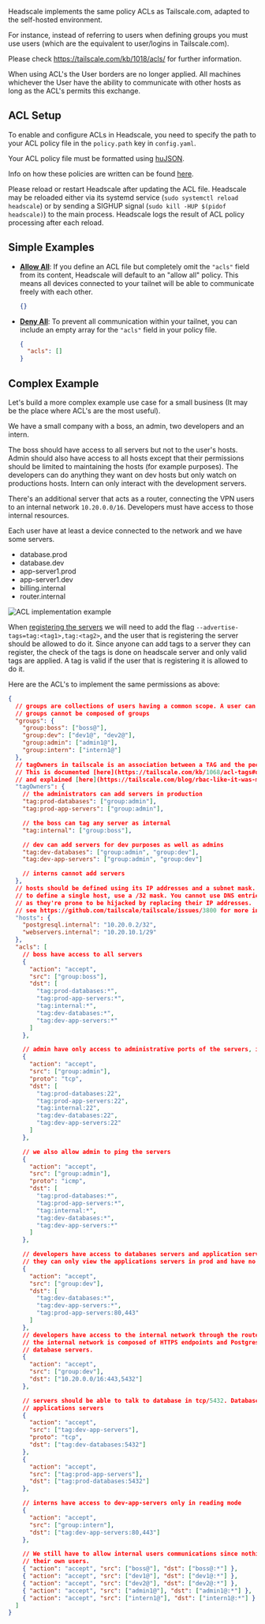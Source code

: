 Headscale implements the same policy ACLs as Tailscale.com, adapted to the self-hosted environment.

For instance, instead of referring to users when defining groups you must
use users (which are the equivalent to user/logins in Tailscale.com).

Please check https://tailscale.com/kb/1018/acls/ for further information.

When using ACL's the User borders are no longer applied. All machines
whichever the User have the ability to communicate with other hosts as
long as the ACL's permits this exchange.

## ACL Setup

To enable and configure ACLs in Headscale, you need to specify the path to your ACL policy file in the `policy.path` key in `config.yaml`.

Your ACL policy file must be formatted using [huJSON](https://github.com/tailscale/hujson).

Info on how these policies are written can be found
[here](https://tailscale.com/kb/1018/acls/).

Please reload or restart Headscale after updating the ACL file. Headscale may be reloaded either via its systemd service
(`sudo systemctl reload headscale`) or by sending a SIGHUP signal (`sudo kill -HUP $(pidof headscale)`) to the main
process. Headscale logs the result of ACL policy processing after each reload.

## Simple Examples

- [**Allow All**](https://tailscale.com/kb/1192/acl-samples#allow-all-default-acl): If you define an ACL file but completely omit the `"acls"` field from its content, Headscale will default to an "allow all" policy. This means all devices connected to your tailnet will be able to communicate freely with each other.

    ```json
    {}
    ```

- [**Deny All**](https://tailscale.com/kb/1192/acl-samples#deny-all): To prevent all communication within your tailnet, you can include an empty array for the `"acls"` field in your policy file.

    ```json
    {
      "acls": []
    }
    ```

## Complex Example

Let's build a more complex example use case for a small business (It may be the place where
ACL's are the most useful).

We have a small company with a boss, an admin, two developers and an intern.

The boss should have access to all servers but not to the user's hosts. Admin
should also have access to all hosts except that their permissions should be
limited to maintaining the hosts (for example purposes). The developers can do
anything they want on dev hosts but only watch on productions hosts. Intern
can only interact with the development servers.

There's an additional server that acts as a router, connecting the VPN users
to an internal network `10.20.0.0/16`. Developers must have access to those
internal resources.

Each user have at least a device connected to the network and we have some
servers.

- database.prod
- database.dev
- app-server1.prod
- app-server1.dev
- billing.internal
- router.internal

![ACL implementation example](../images/headscale-acl-network.png)

When [registering the servers](../usage/getting-started.md#register-a-node) we
will need to add the flag `--advertise-tags=tag:<tag1>,tag:<tag2>`, and the user
that is registering the server should be allowed to do it. Since anyone can add
tags to a server they can register, the check of the tags is done on headscale
server and only valid tags are applied. A tag is valid if the user that is
registering it is allowed to do it.

Here are the ACL's to implement the same permissions as above:

```json title="acl.json"
{
  // groups are collections of users having a common scope. A user can be in multiple groups
  // groups cannot be composed of groups
  "groups": {
    "group:boss": ["boss@"],
    "group:dev": ["dev1@", "dev2@"],
    "group:admin": ["admin1@"],
    "group:intern": ["intern1@"]
  },
  // tagOwners in tailscale is an association between a TAG and the people allowed to set this TAG on a server.
  // This is documented [here](https://tailscale.com/kb/1068/acl-tags#defining-a-tag)
  // and explained [here](https://tailscale.com/blog/rbac-like-it-was-meant-to-be/)
  "tagOwners": {
    // the administrators can add servers in production
    "tag:prod-databases": ["group:admin"],
    "tag:prod-app-servers": ["group:admin"],

    // the boss can tag any server as internal
    "tag:internal": ["group:boss"],

    // dev can add servers for dev purposes as well as admins
    "tag:dev-databases": ["group:admin", "group:dev"],
    "tag:dev-app-servers": ["group:admin", "group:dev"]

    // interns cannot add servers
  },
  // hosts should be defined using its IP addresses and a subnet mask.
  // to define a single host, use a /32 mask. You cannot use DNS entries here,
  // as they're prone to be hijacked by replacing their IP addresses.
  // see https://github.com/tailscale/tailscale/issues/3800 for more information.
  "hosts": {
    "postgresql.internal": "10.20.0.2/32",
    "webservers.internal": "10.20.10.1/29"
  },
  "acls": [
    // boss have access to all servers
    {
      "action": "accept",
      "src": ["group:boss"],
      "dst": [
        "tag:prod-databases:*",
        "tag:prod-app-servers:*",
        "tag:internal:*",
        "tag:dev-databases:*",
        "tag:dev-app-servers:*"
      ]
    },

    // admin have only access to administrative ports of the servers, in tcp/22
    {
      "action": "accept",
      "src": ["group:admin"],
      "proto": "tcp",
      "dst": [
        "tag:prod-databases:22",
        "tag:prod-app-servers:22",
        "tag:internal:22",
        "tag:dev-databases:22",
        "tag:dev-app-servers:22"
      ]
    },

    // we also allow admin to ping the servers
    {
      "action": "accept",
      "src": ["group:admin"],
      "proto": "icmp",
      "dst": [
        "tag:prod-databases:*",
        "tag:prod-app-servers:*",
        "tag:internal:*",
        "tag:dev-databases:*",
        "tag:dev-app-servers:*"
      ]
    },

    // developers have access to databases servers and application servers on all ports
    // they can only view the applications servers in prod and have no access to databases servers in production
    {
      "action": "accept",
      "src": ["group:dev"],
      "dst": [
        "tag:dev-databases:*",
        "tag:dev-app-servers:*",
        "tag:prod-app-servers:80,443"
      ]
    },
    // developers have access to the internal network through the router.
    // the internal network is composed of HTTPS endpoints and Postgresql
    // database servers.
    {
      "action": "accept",
      "src": ["group:dev"],
      "dst": ["10.20.0.0/16:443,5432"]
    },

    // servers should be able to talk to database in tcp/5432. Database should not be able to initiate connections to
    // applications servers
    {
      "action": "accept",
      "src": ["tag:dev-app-servers"],
      "proto": "tcp",
      "dst": ["tag:dev-databases:5432"]
    },
    {
      "action": "accept",
      "src": ["tag:prod-app-servers"],
      "dst": ["tag:prod-databases:5432"]
    },

    // interns have access to dev-app-servers only in reading mode
    {
      "action": "accept",
      "src": ["group:intern"],
      "dst": ["tag:dev-app-servers:80,443"]
    },

    // We still have to allow internal users communications since nothing guarantees that each user have
    // their own users.
    { "action": "accept", "src": ["boss@"], "dst": ["boss@:*"] },
    { "action": "accept", "src": ["dev1@"], "dst": ["dev1@:*"] },
    { "action": "accept", "src": ["dev2@"], "dst": ["dev2@:*"] },
    { "action": "accept", "src": ["admin1@"], "dst": ["admin1@:*"] },
    { "action": "accept", "src": ["intern1@"], "dst": ["intern1@:*"] }
  ]
}
```
